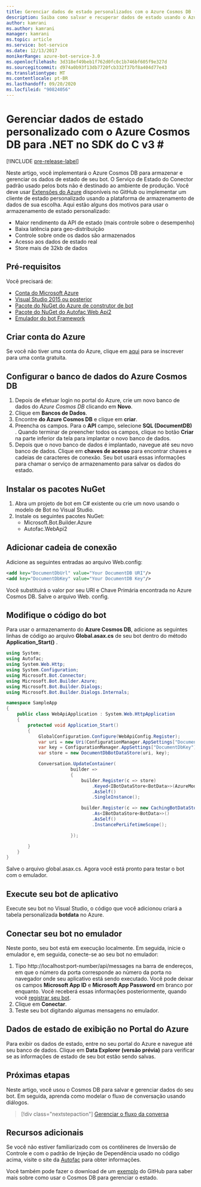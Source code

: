 ```yaml
---
title: Gerenciar dados de estado personalizados com o Azure Cosmos DB (C# v3) – Serviço de Bot
description: Saiba como salvar e recuperar dados de estado usando o Azure Cosmos DB com o SDK do Bot Framework para .NET
author: kamrani
ms.author: kamrani
manager: kamrani
ms.topic: article
ms.service: bot-service
ms.date: 12/13/2017
monikerRange: azure-bot-service-3.0
ms.openlocfilehash: 3d318ef49beb1f762d0fc0c1b746bf605f9e327d
ms.sourcegitcommit: d974a0b93f13db7720fcb332f37bf8a404d77e43
ms.translationtype: MT
ms.contentlocale: pt-BR
ms.lasthandoff: 09/20/2020
ms.locfileid: "90824056"
---
```

# <a name="manage-custom-state-data-with-azure-cosmos-db-for-net-in-the-v3-c-sdk"></a>Gerenciar dados de estado personalizado com o Azure Cosmos DB para .NET no SDK do C v3 \#

[!INCLUDE [pre-release-label](../includes/pre-release-label-v3.md)]

Neste artigo, você implementará o Azure Cosmos DB para armazenar e gerenciar os dados de estado de seu bot. O Serviço de Estado do Conector padrão usado pelos bots não é destinado ao ambiente de produção. Você deve usar [Extensões do Azure](https://github.com/Microsoft/BotBuilder-Azure) disponíveis no GitHub ou implementar um cliente de estado personalizado usando a plataforma de armazenamento de dados de sua escolha. Aqui estão alguns dos motivos para usar o armazenamento de estado personalizado:
 - Maior rendimento da API de estado (mais controle sobre o desempenho)
 - Baixa latência para geo-distribuição
 - Controle sobre onde os dados são armazenados
 - Acesso aos dados de estado real
 - Store mais de 32kb de dados
 
## <a name="prerequisites"></a>Pré-requisitos
Você precisará de:
 - [Conta do Microsoft Azure](https://azure.microsoft.com/free/)
 - [Visual Studio 2015 ou posterior](https://www.visualstudio.com/)
 - [Pacote do NuGet do Azure de construtor de bot](https://www.nuget.org/packages/Microsoft.Bot.Builder.Azure/)
 - [Pacote do NuGet do Autofac Web Api2](https://www.nuget.org/packages/Autofac.WebApi2/)
 - [Emulador do bot Framework](~/bot-service-debug-emulator.md)
 
## <a name="create-azure-account"></a>Criar conta do Azure
Se você não tiver uma conta do Azure, clique em [aqui](https://azure.microsoft.com/free/) para se inscrever para uma conta gratuita.

## <a name="set-up-the-azure-cosmos-db-database"></a>Configurar o banco de dados do Azure Cosmos DB
1. Depois de efetuar login no portal do Azure, crie um novo banco de dados do *Azure Cosmos DB* clicando em **Novo**. 
2. Clique em **Bancos de Dados**. 
3. Encontre **do Azure Cosmos DB** e clique em **criar**.
4. Preencha os campos. Para o **API** campo, selecione **SQL (DocumentDB)** . Quando terminar de preencher todos os campos, clique no botão **Criar** na parte inferior da tela para implantar o novo banco de dados. 
5. Depois que o novo banco de dados é implantado, navegue até seu novo banco de dados. Clique em **chaves de acesso** para encontrar chaves e cadeias de caracteres de conexão. Seu bot usará essas informações para chamar o serviço de armazenamento para salvar os dados do estado.

## <a name="install-nuget-packages"></a>Instalar os pacotes NuGet
1. Abra um projeto de bot em C# existente ou crie um novo usando o modelo de Bot no Visual Studio. 
2. Instale os seguintes pacotes NuGet:
   - Microsoft.Bot.Builder.Azure
   - Autofac.WebApi2

## <a name="add-connection-string"></a>Adicionar cadeia de conexão 
Adicione as seguintes entradas ao arquivo Web.config:
```XML
<add key="DocumentDbUrl" value="Your DocumentDB URI"/>
<add key="DocumentDbKey" value="Your DocumentDB Key"/>
```
Você substituirá o valor por seu URI e Chave Primária encontrada no Azure Cosmos DB. Salve o arquivo Web. config.

## <a name="modify-your-bot-code"></a>Modifique o código do bot
Para usar o armazenamento do **Azure Cosmos DB**, adicione as seguintes linhas de código ao arquivo **Global.asax.cs** de seu bot dentro do método **Application_Start()** .

```cs
using System;
using Autofac;
using System.Web.Http;
using System.Configuration;
using Microsoft.Bot.Connector;
using Microsoft.Bot.Builder.Azure;
using Microsoft.Bot.Builder.Dialogs;
using Microsoft.Bot.Builder.Dialogs.Internals;

namespace SampleApp
{
    public class WebApiApplication : System.Web.HttpApplication
    {
        protected void Application_Start()
        {
            GlobalConfiguration.Configure(WebApiConfig.Register);
            var uri = new Uri(ConfigurationManager.AppSettings["DocumentDbUrl"]);
            var key = ConfigurationManager.AppSettings["DocumentDbKey"];
            var store = new DocumentDbBotDataStore(uri, key);

            Conversation.UpdateContainer(
                        builder =>
                        {
                            builder.Register(c => store)
                                .Keyed<IBotDataStore<BotData>>(AzureModule.Key_DataStore)
                                .AsSelf()
                                .SingleInstance();

                            builder.Register(c => new CachingBotDataStore(store, CachingBotDataStoreConsistencyPolicy.ETagBasedConsistency))
                                .As<IBotDataStore<BotData>>()
                                .AsSelf()
                                .InstancePerLifetimeScope();

                        });

        }
    }
}
```

Salve o arquivo global.asax.cs. Agora você está pronto para testar o bot com o emulador.

## <a name="run-your-bot-app"></a>Execute seu bot de aplicativo
Execute seu bot no Visual Studio, o código que você adicionou criará a tabela personalizada **botdata** no Azure.

## <a name="connect-your-bot-to-the-emulator"></a>Conectar seu bot no emulador
Neste ponto, seu bot está em execução localmente. Em seguida, inicie o emulador e, em seguida, conecte-se ao seu bot no emulador:
1. Tipo http://localhost:port-number/api/messages na barra de endereços, em que o número da porta corresponde ao número da porta no navegador onde seu aplicativo está sendo executado. Você pode deixar os campos <strong>Microsoft App ID</strong> e <strong>Microsoft App Password</strong> em branco por enquanto. Você receberá essas informações posteriormente, quando você [registrar seu bot](~/bot-service-quickstart-registration.md).
2. Clique em **Conectar**. 
3. Teste seu bot digitando algumas mensagens no emulador. 

## <a name="view-state-data-on-azure-portal"></a>Dados de estado de exibição no Portal do Azure
Para exibir os dados de estado, entre no seu portal do Azure e navegue até seu banco de dados. Clique em **Data Explorer (versão prévia)** para verificar se as informações de estado de seu bot estão sendo salvas. 

## <a name="next-steps"></a>Próximas etapas
Neste artigo, você usou o Cosmos DB para salvar e gerenciar dados do seu bot. Em seguida, aprenda como modelar o fluxo de conversação usando diálogos.

> [!div class="nextstepaction"]
> [Gerenciar o fluxo da conversa](bot-builder-dotnet-manage-conversation-flow.md)

## <a name="additional-resources"></a>Recursos adicionais
Se você não estiver familiarizado com os contêineres de Inversão de Controle e com o padrão de Injeção de Dependência usado no código acima, visite o site da [Autofac](http://autofac.readthedocs.io/en/latest/) para obter informações. 

Você também pode fazer o download de um [exemplo](https://github.com/Microsoft/BotBuilder-Azure/tree/master/CSharp/Samples/DocumentDb) do GitHub para saber mais sobre como usar o Cosmos DB para gerenciar o estado. 
